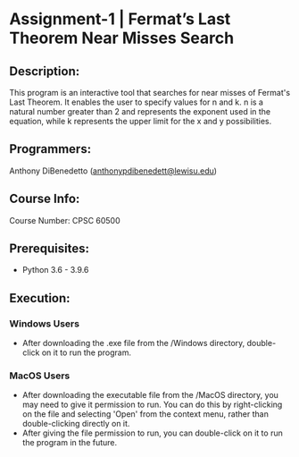 # Assignment-1 | Fermat’s Last Theorem Near Misses Search
 
## Description:
This program is an interactive tool that searches for near misses of Fermat's Last Theorem. It enables the user to specify values for n and k. n is a natural number greater than 2 and represents the exponent used in the equation, while k represents the upper limit for the x and y possibilities.

## Programmers:
Anthony DiBenedetto (anthonypdibenedett@lewisu.edu)

## Course Info:
Course Number: CPSC 60500

## Prerequisites:
* Python 3.6 - 3.9.6

## Execution:

### Windows Users
* After downloading the .exe file from the /Windows directory, double-click on it to run the program.
### MacOS Users
* After downloading the executable file from the /MacOS directory, you may need to give it permission to run. You can do this by right-clicking on the file and selecting 'Open' from the context menu, rather than double-clicking directly on it.
* After giving the file permission to run, you can double-click on it to run the program in the future.
